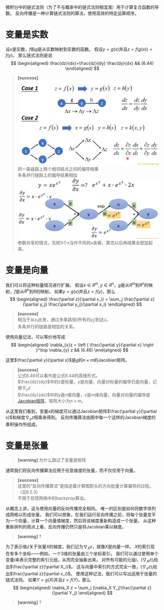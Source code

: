 微积分中的链式法则（为了不与概率中的链式法则相混淆）用于计算复合函数的导数。
反向传播是一种计算链式法则的算法，使用高效的特定运算顺序。

# 变量是实数

设$x$是实数，$f$和$g$是从实数映射到实数的函数。
假设$y=g(x)$并且$z=f(g(x))=f(y)$。
那么链式法则是说  
$$
\begin{aligned}
\frac{dz}{dx}=\frac{dz}{dy} \frac{dy}{dx} && (6.44)
\end{aligned}
$$

> **[success]**  
> ![](/assets/images/Chapter6/2.png) 
> 同一条链路上两个相邻结点之间的偏导相乘  
> 多条并行链路上的偏导结果相加
> ![](/assets/images/Chapter6/6.png)  
> 参数共享的情况，先把3个x当作不同的x来看，算完以后再结果全部加起来。  

# 变量是向量

我们可以将这种标量情况进行扩展。
假设$x\in R^m, y\in R^n$，$g$是从$R^m$到$R^n$的映射，$f$是从$R^n$到$R$的映射。
如果$y=g(x)$并且$z=f(y)$，那么  
$$
\begin{aligned}
\frac{\partial z}{\partial x_i} = \sum_j \frac{\partial z}{\partial y_j} \frac{\partial y_j}{\partial x_i}
\end{aligned}
$$

> **[success]**  
> 相当于从$x_i$出发，通过多条路径(所有的$y_j$)到达z。  
> 多条并行的链路是相加的关系。  

使用向量记法，可以等价地写成  
$$
\begin{aligned}
\nabla_{x}z = \left ( \frac{\partial y}{\partial x} \right )^\top \nabla_{y} z && (6.46)
\end{aligned}
$$

这里$\frac{\partial y}{\partial x}$是$g$的$n\times m$的Jacobian矩阵。  
> **[success]**  
> 公式6.46可以看作是公式6.44的高维形式。  
> $\frac{dz}{dy}$中的z是标量，y是向量，向量对标量的偏导仍是向量，记做$\nabla_{y} z$  
> $\frac{dy}{dx}$中的y是n维向量，x是m维向量，向量对向量的偏导是[Jacobian矩阵](https://windmissing.github.io/mathematics_basic_for_ML/LinearAlgebra/special_matrix.html)，矩阵大小为$n\times m$。  

从这里我们看到，变量$x$的梯度可以通过Jacobian矩阵$\frac{\partial y}{\partial x}$和梯度$\nabla_{y} z$相乘来得到。
反向传播算法由图中每一个这样的Jacobian梯度的乘积操作所组成。

# 变量是张量

> **[warning]** 为什么跳过了变量是矩阵  

通常我们将反向传播算法应用于任意维度的张量，而不仅仅用于向量。  
> **[success]**  
> 这里的“反向传播算法”是指逆着计算图箭头的方向批量计算偏导的过程。（见6.5.3）  
> 不限于前馈网络中的backprop算法。  

从概念上讲，这与使用向量的反向传播完全相同。 
唯一的区别是如何将数字排列成网格以形成张量。 
我们可以想象，在我们运行反向传播之前，将每个张量变平为一个向量，计算一个向量值梯度，然后将该梯度重新构造成一个张量。
从这种重新排列的观点上看，反向传播仍然只是将Jacobian乘以梯度。  
> **[warning]** ?

为了表示值$z$关于张量$X$的梯度，我们记为$\nabla_X z$，就像$X$是向量一样。
$X$的索引现在有多个坐标——例如，一个3维的张量由三个坐标索引。
我们可以通过使用单个变量$i$来表示完整的索引元组，从而完全抽象出来。
对所有可能的元组$i$，$(\nabla_X z)_i$给出$\frac{\partial z}{\partial X_i}$。
这与向量中索引的方式完全一致，$(\nabla_{x} z)_i$给出$\frac{\partial z}{\partial x_i}$。
使用这种记法，我们可以写出适用于张量的链式法则。
如果$Y=g(X)$并且$z=f(Y)$，那么  
$$
\begin{aligned}
  \nabla_X z = \sum_j (\nabla_X Y_j)\frac{\partial z}{\partial Y_j}
\end{aligned}
$$
> **[warning]** ?
